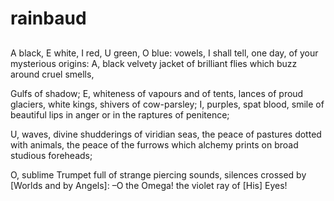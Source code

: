 # rainbaud
##




>
A black, E white, I red, U green, O blue: vowels,
I shall tell, one day, of your mysterious origins:
A, black velvety jacket of brilliant flies
which buzz around cruel smells,
>
Gulfs of shadow; E, whiteness of vapours and of tents,
lances of proud glaciers, white kings, shivers of cow-parsley;
I, purples, spat blood, smile of beautiful lips
in anger or in the raptures of penitence;
>
U, waves, divine shudderings of viridian seas,
the peace of pastures dotted with animals, the peace of the furrows
which alchemy prints on broad studious foreheads;
>
O, sublime Trumpet full of strange piercing sounds,
silences crossed by [Worlds and by Angels]:
–O the Omega! the violet ray of [His] Eyes!
